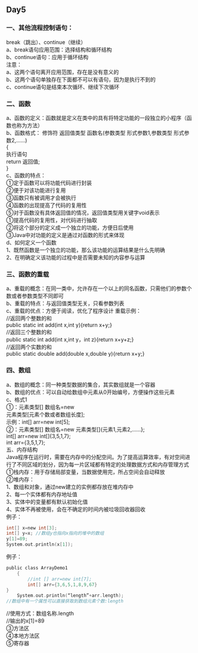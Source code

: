 ## Day5
### 一、其他流程控制语句：
break（跳出）、continue（继续）  
a、break语句应用范围：选择结构和循环结构  
b、continue语句：应用于循环结构  
注意：  
a、这两个语句离开应用范围，存在是没有意义的  
b、这两个语句单独存在下面都不可以有语句，因为是执行不到的  
c、continue语句是结束本次循环、继续下次循环
### 二、函数
a、函数的定义：函数就是定义在类中的具有将特定功能的一段独立的小程序（函数也称为方法）  
b、函数格式： 修饰符  返回值类型 函数名(参数类型 形式参数1,参数类型 形式参数2,……)  
{  
执行语句  
return 返回值;  
}  
c、函数的特点：  
①定于函数可以将功能代码进行封装  
②便于对该功能进行复用  
③函数只有被调用才会被执行  
④函数的出现提高了代码的复用性  
⑤对于函数没有具体返回值的情况，返回值类型用关键字void表示  
①提高代码的复用性，对代码进行抽取  
②将这个部分的定义成一个独立的功能，方便日后使用  
③Java中对功能的定义是通过对函数的形式来体现  
d、如何定义一个函数  
1、既然函数是一个独立的功能，那么该功能的运算结果是什么先明确  
2、在明确定义该功能的过程中是否需要未知的内容参与运算  
### 三、函数的重载  
a、重载的概念：在同一类中，允许存在一个以上的同名函数，只需他们的参数个数或者参数类型不同即可  
b、重载的特点：与返回值类型无关，只看参数列表  
c、重载的优点：方便于阅读，优化了程序设计
重载示例：  
//返回两个整数的和  
public static int add(int x,int y){return x+y;}  
//返回三个整数的和  
public static int add(int x,int y，int z){return x+y+z;}  
//返回两个实数的和  
public static double add(double x,double y){return x+y;}
### 四、数组  
a、数组的概念：同一种类型数据的集合，其实数组就是一个容器  
b、数组的优点：可以自动给数组中元素从0开始编号，方便操作这些元素  
c、格式1  
①：元素类型[] 数组名=new   
元素类型[元素个数或者数组长度];  
示例：int[] arr=new int[5];  
②：元素类型[] 数组名=new  元素类型[]{元素1,元素2,……};  
int[] arr=new int[]{3,5,1,7};  
int arr={3,5,1,7};  
五、内存结构  
Java程序在运行时，需要在内存中的分配空间。为了提高运算效率，有对空间进行了不同区域的划分，因为每一片区域都有特定的处理数据方式和内存管理方式  
①栈内存：用于存储局部变量，当数据使用完，所占空间会自动释放  
②堆内存：  
1、数组和对象，通过new建立的实例都存放在堆内存中  
2、每一个实体都有内存地址值  
3、实体中的变量都有默认初始化值  
4、实体不再被使用，会在不确定的时间内被垃圾回收器回收  
例子：
```c 
int[] x=new int[3];
int[] y=x; //数组y也指向x指向的堆中的数组
y[1]=89;
System.out.println(x[1]);
```
例子：
```c
public class ArrayDemo1
	{
		//int [] arr=new int[7];
		int[] arr={3,6,5,1,8,9,67}
}
	System.out.println(“length”+arr.length);
//数组中有一个属性可以直接获取到数组元素个数:length
```
//使用方式：数组名称.length  
//输出的x[1]=89  
③方法区  
④本地方法区  
⑤寄存器 
